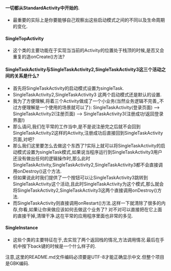 #### 一切都从StandardActivity中开始的.
* 最重要的实际上是你要能够自己观察出这些启动模式之间的不同以及生命周期的变化.

#### SingleTopActivity
* 这个类的主要功能在于实现当当前的Activity的位置处于栈顶的时候,是否又会重复的造onCreate()方法?

#### SingleTaskActivity与SingleTaskActivity2,SingleTaskActivity3这三个活动之间的关系是什么?
* 首先将SingleTaskActivity的启动模式设置为singleTask.
* SingleTaskActivity2,SingleTaskActivity3 这两个启动模式还是默认的设置.
* 我为了方便理解,将着三个Activity做成了一个小业务(当然业务逻辑不完善,,不过方便理解是一个使用的场景就可以了):
  SingleTaskActivity(登录页面) --> SingleTaskActivity2(注册页面) --> SingleTaskActivity3(注册成功!返回登录界面!)
* 那么请问,我们在平常的工作当中,是不是说注册完之后就不会回到SingleTaskActivity2这样的Activity,注册成功后直接回到SingleTaskActivity页面,对吧?
* 那么我们这里要怎么去做这个东西了?实际上就可以将SingleTaskActivity的启动模式设置为singleTask模式,如果说当程序运行到SingleTaskActivity3用户还没有做出任何的逻辑操作时,那么此时
  SingleTaskActivity,SingleTaskActivity2,SingleTaskActivity3都不会直接调用onDestroy()这个方法.
* 但如果说此时我们提供了一个按钮可以让SingleTaskActivity3跳转到SingleTaskActivity这个活动,且此时SingleTaskActivity为这个模式,那么就会将SingleTaskActivity2,SingleTaskActivity3这两个直接调用onDestroy()方法.
* 而SingleTaskActivity则直接调用onRestart()方法.这样一下就清除了很多的内存,你看,如果让你来做应该如何去做这个业务了?  对不对可以直接把在它上面的直接干掉,清理干净.这在平常的应用程序里面也非常的多见.

#### SingleInstance
* 这些个类的主要特征在于,去实现了两个返回栈的情况,方法调用情况.最后在手机中按下back键的时候是一个什么样子的.

注意,这里的README.md文件编码必须要是UTF-8才能正确显示中文.但整个项目是GBK编码.